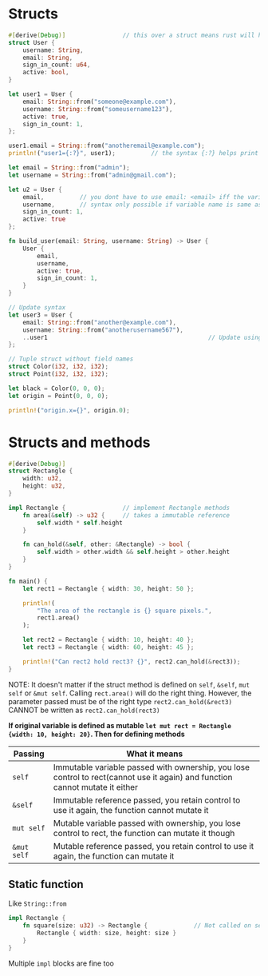 # Structs

```rust
#[derive(Debug)]                // this over a struct means rust will help in printing it
struct User {
    username: String,
    email: String,
    sign_in_count: u64,
    active: bool,
}

let user1 = User {
    email: String::from("someone@example.com"),
    username: String::from("someusername123"),
    active: true,
    sign_in_count: 1,
};

user1.email = String::from("anotheremail@example.com");
println!("user1={:?}", user1);          // the syntax {:?} helps print the struct properly using #[derive(Debug)]

let email = String::from("admin");
let username = String::from("admin@gmail.com");

let u2 = User {
    email,          // you dont have to use email: <email> iff the variable name is also email
    username,       // syntax only possible if variable name is same as the struct key
    sign_in_count: 1,
    active: true
};

fn build_user(email: String, username: String) -> User {
    User {
        email,
        username,
        active: true,
        sign_in_count: 1,
    }
}

// Update syntax
let user3 = User {
    email: String::from("another@example.com"),
    username: String::from("anotherusername567"),
    ..user1                                             // Update using another struct
};

// Tuple struct without field names
struct Color(i32, i32, i32);
struct Point(i32, i32, i32);

let black = Color(0, 0, 0);
let origin = Point(0, 0, 0);

println!("origin.x={}", origin.0);
```
# Structs and methods

```rust
#[derive(Debug)]
struct Rectangle {
    width: u32,
    height: u32,
}

impl Rectangle {                // implement Rectangle methods
    fn area(&self) -> u32 {     // takes a immutable reference
        self.width * self.height
    }

    fn can_hold(&self, other: &Rectangle) -> bool {
        self.width > other.width && self.height > other.height
    }
}

fn main() {
    let rect1 = Rectangle { width: 30, height: 50 };

    println!(
        "The area of the rectangle is {} square pixels.",
        rect1.area()
    );

    let rect2 = Rectangle { width: 10, height: 40 };
    let rect3 = Rectangle { width: 60, height: 45 };

    println!("Can rect2 hold rect3? {}", rect2.can_hold(&rect3));
}
```
NOTE: It doesn't matter if the struct method is defined on `self`, `&self`, `mut self` or `&mut self`. Calling `rect.area()` will do the right thing. However, the parameter passed must be of the right type `rect2.can_hold(&rect3)` CANNOT be written as `rect2.can_hold(rect3)`

**If original variable is defined as mutable `let mut rect = Rectangle {width: 10, height: 20}`. Then for defining methods**

|Passing  |  What it means |
| --- | --- |
|`self`  |  Immutable variable passed with ownership, you lose control to rect(cannot use it again) and function cannot mutate it either |
|`&self` |  Immutable reference passed, you retain control to use it again, the function cannot mutate it |
|`mut self` | Mutable variable passed with ownership, you lose control to rect, the function can mutate it though |
|`&mut self` | Mutable reference passed, you retain control to use it again, the function can mutate it |

## Static function
Like `String::from`

```rust
impl Rectangle {
    fn square(size: u32) -> Rectangle {             // Not called on self
        Rectangle { width: size, height: size }
    }
}
```

Multiple `impl` blocks are fine too
